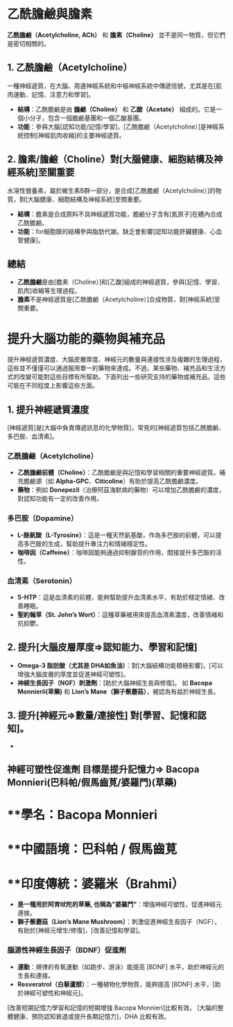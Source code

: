 # 乙酰膽鹼與膽素

**乙酰膽鹼（Acetylcholine, ACh）** 和 **膽素（Choline）** 並不是同一物質，但它們是密切相關的。

## 1. 乙酰膽鹼（Acetylcholine）
一種神經遞質，在大腦、周邊神經系統和中樞神經系統中傳遞信號，尤其是在[肌肉運動、記憶、注意力和學習]。

- **結構**：乙酰膽鹼是由 **膽鹼（Choline）** 和 **乙酸（Acetate）** 組成的。它是一個小分子，包含一個膽鹼基團和一個乙酸基團。
- **功能**：參與大腦[認知功能/記憶/學習]，[乙酰膽鹼（Acetylcholine）]是神經系統控制[神經肌肉收縮]的主要神經遞質。

## 2. 膽素/膽鹼（Choline）對[大腦健康、細胞結構及神經系統]至關重要
水溶性營養素，屬於維生素B群一部分，是合成[乙酰膽鹼（Acetylcholine）]的物質，對[大腦健康、細胞結構及神經系統]至關重要。

- **結構**：膽素是合成原料不具神經遞質功能，膽鹼分子含有[氮原子]在體內合成乙酰膽鹼。
- **功能**：for細胞膜的結構參與脂肪代謝。缺乏會影響[認知功能肝臟健康、心血管健康]。

## 總結

- **乙酰膽鹼**是由[膽素（Choline）]和[乙酸]組成的神經遞質，參與[記憶、學習、肌肉]收縮等生理過程。
- **膽素**不是神經遞質是[乙酰膽鹼（Acetylcholine）]合成物質，對[神經系統]至關重要。



# 提升大腦功能的藥物與補充品

提升神經遞質濃度、大腦皮層厚度、神經元的數量與連接性涉及複雜的生理過程，這些並不僅僅可以通過服用單一的藥物來達成。不過，某些藥物、補充品和生活方式的改變可能對這些目標有所幫助。下面列出一些研究支持的藥物或補充品，這些可能在不同程度上影響這些方面。

## 1. 提升神經遞質濃度
[神經遞質]是[大腦中負責傳遞訊息的化學物質]，常見的[神經遞質包括乙酰膽鹼、多巴胺、血清素]。

### 乙酰膽鹼（Acetylcholine）
- **乙酰膽鹼前體（Choline）**：乙酰膽鹼是與記憶和學習相關的重要神經遞質。補充膽鹼源（如 **Alpha-GPC**、**Citicoline**）有助於提高乙酰膽鹼濃度。
- **藥物**：例如 **Donepezil**（治療阿茲海默病的藥物）可以增加乙酰膽鹼的濃度，對認知功能有一定的改善作用。

### 多巴胺（Dopamine）
- **L-酪氨酸（L-Tyrosine）**：這是一種天然氨基酸，作為多巴胺的前體，可以提高多巴胺的生成，幫助提升專注力和情緒穩定性。
- **咖啡因（Caffeine）**：咖啡因能夠通過抑制腺苷的作用，間接提升多巴胺的活性。

### 血清素（Serotonin）
- **5-HTP**：這是血清素的前體，能夠幫助提升血清素水平，有助於穩定情緒、改善睡眠。
- **聖約翰草（St. John’s Wort）**：這種草藥被用來提高血清素濃度，改善情緒和抗抑鬱。

## 2. 提升[大腦皮層厚度=>認知能力、學習和記憶]
- **Omega-3 脂肪酸（尤其是 DHA如魚油）**：對[大腦結構功能積極影響]，[可以增強大腦皮層的厚度並促進神經可塑性]。
- **神經生長因子（NGF）刺激劑**：[助於大腦神經生長與修復]。
如 **Bacopa Monnierii(草藥)** 和 **Lion’s Mane（獅子鬃蘑菇）**，被認為有益於神經生長。

## 3. 提升[神經元=>數量/連接性] 對[學習、記憶和認知]。
- 
## 神經可塑性促進劑 目標是提升記憶力=> Bacopa Monnieri(巴科帕/假馬齒莧/婆羅門)(草藥)
# **學名：Bacopa Monnieri
# **中國語境：巴科帕 / 假馬齒莧
# **印度傳統：婆羅米（Brahmi）
- **是一種用於阿育吠陀的草藥, 也稱為"婆羅門"**：增強神經可塑性，促進神經元連接。
- **獅子鬃蘑菇（Lion’s Mane Mushroom）**：刺激促進神經生長因子（NGF），有助於[神經元增生/修復]，[改善記憶和學習]。
  
### 腦源性神經生長因子（BDNF）促進劑
- **運動**：規律的有氧運動（如跑步、游泳）能提高 [BDNF] 水平，助於神經元的生長和連接。
- **Resveratrol（白藜蘆醇）**：一種植物化學物質，能夠提高 [BDNF] 水平，[助於神經可塑性和神經元]。


[改善短期記憶力學習和記憶的短期增強 Bacopa Monnieri]比較有效。
[大腦的整體健康、預防認知衰退或提升長期記憶力]，DHA 比較有效。

